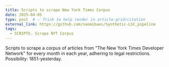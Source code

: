 ```yaml
---
title: Scripts to scrape New York Times Corpus
date: 2025-04-05
type: post  # ✅ Trick to help render in article-grid/citation
external_link: https://github.com/naomibaes/Synthetic-LSC_pipeline
tags:
  - SCRIPTS. Scrape NYT Corpus
---
```


Scripts to scrape a corpus of articles from "The New York Times Developer Network" for every month in each year, adhering to legal restrictions. Possibility: 1851-yesterday.

<!--more-->

